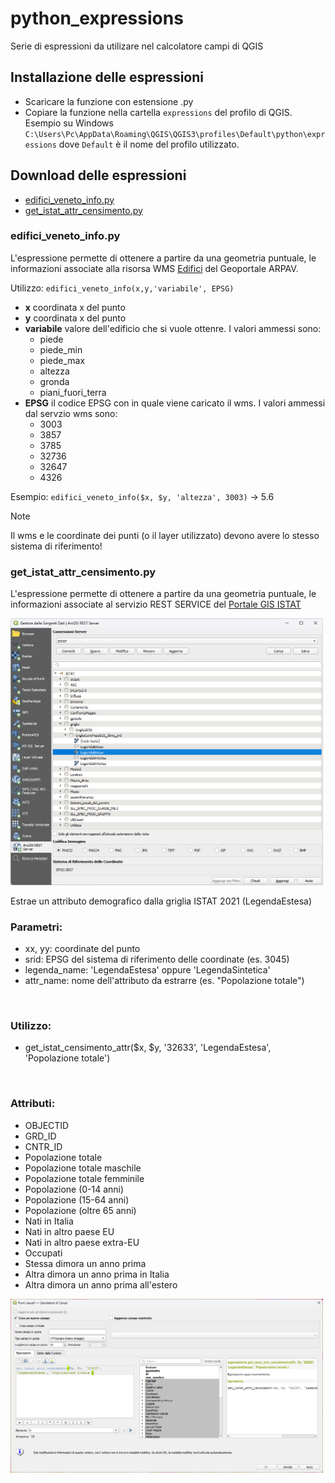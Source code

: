 # python_expressions
Serie di espressioni da utilizare nel calcolatore campi di QGIS

## Installazione delle espressioni
- Scaricare la funzione con estensione .py
- Copiare la funzione nella cartella `expressions` del profilo di QGIS. Esempio su Windows `C:\Users\Pc\AppData\Roaming\QGIS\QGIS3\profiles\Default\python\expressions` dove `Default` è il nome del profilo utilizzato.

## Download delle espressioni
- [edifici_veneto_info.py](https://raw.githubusercontent.com/ludovico85/GIS-RESOURCES/master/python_expression/expression/edifici_veneto_info.py)
- [get_istat_attr_censimento.py](https://raw.githubusercontent.com/ludovico85/GIS-RESOURCES/master/python_expression/expression/get_istat_attr_censimento.py)

### edifici_veneto_info.py
L'espressione permette di ottenere a partire da una geometria puntuale, le informazioni associate alla risorsa WMS [Edifici](https://gaia.arpa.veneto.it/layers/dbnir:geonode:v_edifici) del Geoportale ARPAV.

Utilizzo: `edifici_veneto_info(x,y,'variabile', EPSG)`
- **x** coordinata x del punto
- **y** coordinata x del punto
- **variabile** valore dell'edificio che si vuole ottenre. I valori ammessi sono:
	- piede
    - piede_min
	- piede_max
	- altezza
	- gronda
	- piani_fuori_terra
- **EPSG** il codice EPSG con in quale viene caricato il wms. I valori ammessi dal servzio wms sono:
	- 3003
    - 3857
	- 3785
    - 32736
    - 32647
    - 4326

Esempio: `edifici_veneto_info($x, $y, 'altezza', 3003)` -> 5.6

> [!NOTE] 
> Il wms e le coordinate dei punti (o il layer utilizzato) devono avere lo stesso sistema di riferimento!

### get_istat_attr_censimento.py
L'espressione permette di ottenere a partire da una geometria puntuale, le informazioni associate al servizio REST SERVICE del [Portale GIS ISTAT](https://gisportal.istat.it/server/rest/services)

<img src="img/Immagine 2025-03-29 110023.png" width="500">

Estrae un attributo demografico dalla griglia ISTAT 2021 (LegendaEstesa)
    
<h3>Parametri:</h3>
<ul>
<li>xx, yy: coordinate del punto
<li>srid: EPSG del sistema di riferimento delle coordinate (es. 3045)
<li>legenda_name: 'LegendaEstesa' oppure 'LegendaSintetica'
<li>attr_name: nome dell'attributo da estrarre (es. "Popolazione totale")
</ul>
<br>
<h3>Utilizzo:</h3>
<ul>
<li>get_istat_censimento_attr($x, $y, '32633', 'LegendaEstesa', 'Popolazione totale')</li>
</ul>
<br>
<h3>Attributi:</h3>
<ul>
<li>OBJECTID</li>  
<li>GRD_ID</li>  
<li>CNTR_ID</li>  
<li>Popolazione totale</li>  
<li>Popolazione totale maschile</li>  
<li>Popolazione totale femminile</li>  
<li>Popolazione (0-14 anni)</li>  
<li>Popolazione (15-64 anni)</li>  
<li>Popolazione (oltre 65 anni)</li>  
<li>Nati in Italia</li>  
<li>Nati in altro paese EU</li>  
<li>Nati in altro paese extra-EU</li>  
<li>Occupati</li>  
<li>Stessa dimora un anno prima</li>  
<li>Altra dimora un anno prima in Italia</li>  
<li>Altra dimora un anno prima all'estero</li>
</ul>

<img src="img/Immagine 2025-03-29 111419.png" width="500">
